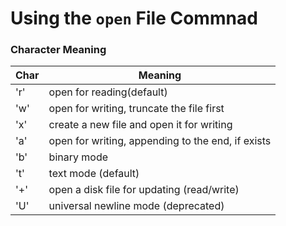 # Using the ```open``` File Commnad

### Character Meaning
| Char |                Meaning                            |
|------|---------------------------------------------------|
| 'r'  | open for reading(default)                         |
| 'w'  | open for writing, truncate the file first         |
| 'x'  | create a new file and open it for writing         |
| 'a'  | open for writing, appending to the end, if exists |
| 'b'  | binary mode                                       |
| 't'  | text mode (default)                               |
| '+'  | open a disk file for updating (read/write)        |
| 'U'  | universal newline mode (deprecated)               |
